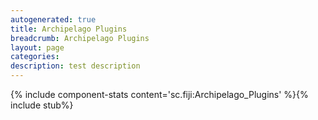 ```yaml
---
autogenerated: true
title: Archipelago Plugins
breadcrumb: Archipelago Plugins
layout: page
categories: 
description: test description
---
```


{% include component-stats content='sc.fiji:Archipelago\_Plugins' %}{% include stub%}


